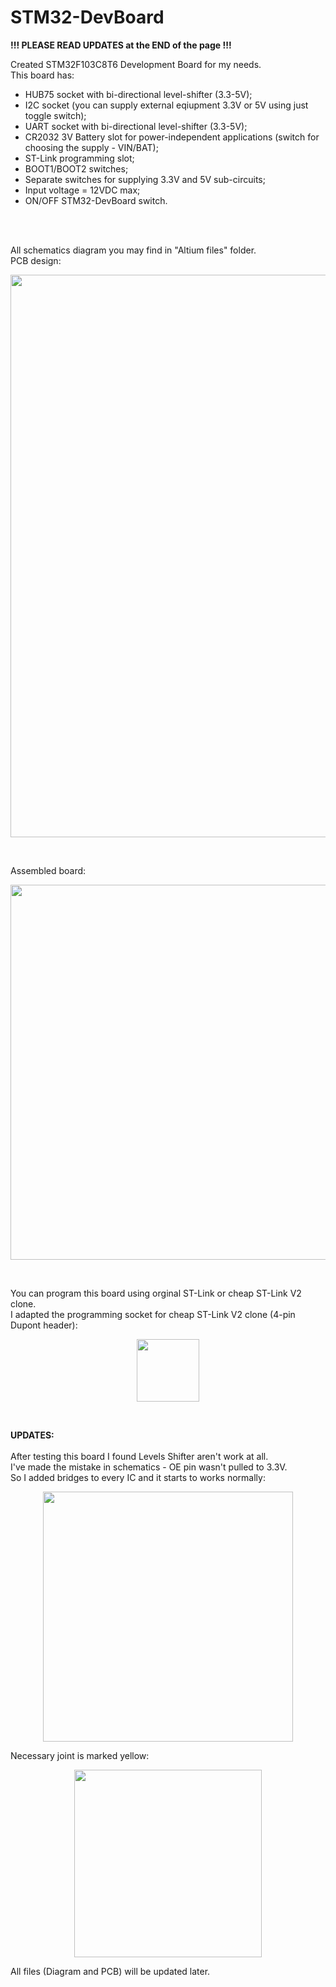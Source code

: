 <h1> STM32-DevBoard </h1>

**!!! PLEASE READ UPDATES at the END of the page !!!**

Created STM32F103C8T6 Development Board for my needs. </br>
This board has: 
- HUB75 socket with bi-directional level-shifter (3.3-5V);
- I2C socket (you can supply external eqiupment 3.3V or 5V using just toggle switch);
- UART socket with bi-directional level-shifter (3.3-5V);
- CR2032 3V Battery slot for power-independent applications (switch for choosing the supply - VIN/BAT);
- ST-Link programming slot;
- BOOT1/BOOT2 switches;
- Separate switches for supplying 3.3V and 5V sub-circuits;
- Input voltage = 12VDC max;
- ON/OFF STM32-DevBoard switch.

</br>
</br>

All schematics diagram you may find in "Altium files" folder.</br>
PCB design:

<p align="center">	
<img src="https://github.com/user-attachments/assets/1282fa50-2c25-4574-9022-c07fc5852c16" width="900">	
</p>
</br>

Assembled board:

<p align="center">	
<img src="https://github.com/user-attachments/assets/c23e6f0f-43f9-4065-9673-1c09a3788498" width="600">	
</p>
</br>

You can program this board using orginal ST-Link or cheap ST-Link V2 clone. </br>
I adapted the programming socket for cheap ST-Link V2 clone (4-pin Dupont header):
</br>

<p align="center">	
<img src="https://github.com/user-attachments/assets/72423224-f90e-4e23-b368-7f83fefd008d" width="100">	
</p>
</br>

**UPDATES:** </br> 
</br>
After testing this board I found Levels Shifter aren't work at all. </br>
I've made the mistake in schematics - OE pin wasn't pulled to 3.3V. </br>
So I added bridges to every IC and it starts to works normally:

<p align="center">	
<img src="https://github.com/user-attachments/assets/c86bc300-1c7a-442f-8cd6-eedd97c046ab" width="400">	
</p>

Necessary joint is marked yellow:
<p align="center">	
<img src="https://github.com/user-attachments/assets/3f4ed5eb-e77c-4c08-a20b-006b7cb3ec3a" width="300">	
</p>

All files (Diagram and PCB) will be updated later.
